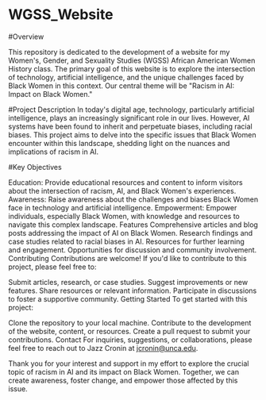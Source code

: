 # WGSS_Website

#Overview

This repository is dedicated to the development of a website for my Women's, Gender, and Sexuality Studies (WGSS) African American Women History class. The primary goal of this website is to explore the intersection of technology, artificial intelligence, and the unique challenges faced by Black Women in this context. Our central theme will be "Racism in AI: Impact on Black Women."

#Project Description
In today's digital age, technology, particularly artificial intelligence, plays an increasingly significant role in our lives. However, AI systems have been found to inherit and perpetuate biases, including racial biases. This project aims to delve into the specific issues that Black Women encounter within this landscape, shedding light on the nuances and implications of racism in AI.

#Key Objectives

Education: Provide educational resources and content to inform visitors about the intersection of racism, AI, and Black Women's experiences.
Awareness: Raise awareness about the challenges and biases Black Women face in technology and artificial intelligence.
Empowerment: Empower individuals, especially Black Women, with knowledge and resources to navigate this complex landscape.
Features
Comprehensive articles and blog posts addressing the impact of AI on Black Women.
Research findings and case studies related to racial biases in AI.
Resources for further learning and engagement.
Opportunities for discussion and community involvement.
Contributing
Contributions are welcome! If you'd like to contribute to this project, please feel free to:

Submit articles, research, or case studies.
Suggest improvements or new features.
Share resources or relevant information.
Participate in discussions to foster a supportive community.
Getting Started
To get started with this project:

Clone the repository to your local machine.
Contribute to the development of the website, content, or resources.
Create a pull request to submit your contributions.
Contact
For inquiries, suggestions, or collaborations, please feel free to reach out to Jazz Cronin at jcronin@unca.edu.

Thank you for your interest and support in my effort to explore the crucial topic of racism in AI and its impact on Black Women. Together, we can create awareness, foster change, and empower those affected by this issue.

